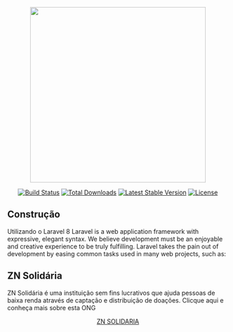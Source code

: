 <p align="center"><a href="https://www.znsolidaria.com.br/" target="_blank"><img src="https://www.znsolidaria.com.br/image/fotos/painel1.jpg" width="400"></a></p>

<p align="center">
<a href="https://travis-ci.org/laravel/framework"><img src="https://travis-ci.org/laravel/framework.svg" alt="Build Status"></a>
<a href="https://packagist.org/packages/laravel/framework"><img src="https://img.shields.io/packagist/dt/laravel/framework" alt="Total Downloads"></a>
<a href="https://packagist.org/packages/laravel/framework"><img src="https://img.shields.io/packagist/v/laravel/framework" alt="Latest Stable Version"></a>
<a href="https://packagist.org/packages/laravel/framework"><img src="https://img.shields.io/packagist/l/laravel/framework" alt="License"></a>
</p>

## Construção

Utilizando o Laravel 8
Laravel is a web application framework with expressive, elegant syntax. We believe development must be an enjoyable and creative experience to be truly fulfilling. Laravel takes the pain out of development by easing common tasks used in many web projects, such as:

## ZN Solidária

ZN Solidária é uma instituição sem fins lucrativos que ajuda pessoas de baixa renda através de captação e distribuição de doações.
Clicque aqui e conheça mais sobre esta ONG <br>

<p align="center"><a href="https://www.znsolidaria.com.br/" target="_blank">ZN SOLIDARIA</a></p>
